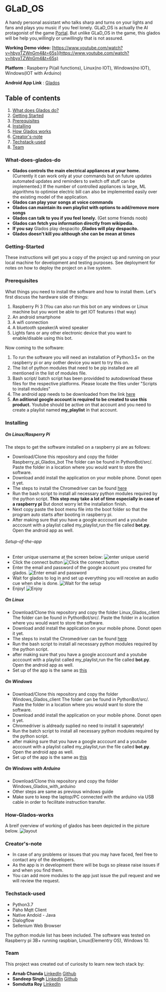 # GLaD_OS

A handy personal assistant who talks sharp and turns on your lights and fans and plays you music if you feel lonely.
GLaD_OS is actually the AI protagonist of the game [Portal](https://store.steampowered.com/app/400/Portal/). But unlike GLaD_OS in the game, this glados will be help you,willingly or unwillingly that is not assured.

**Working Demo video:** [https://www.youtube.com/watch?v=hbyxTZWnGm4&t=65s](https://www.youtube.com/watch?v=hbyxTZWnGm4&t=65s)

**Platform** : Raspberry Pi(all functions), Linux(no IOT), Windows(no IOT), Windows(IOT with Arduino)

**Android App Link** : [Glados](https://drive.google.com/file/d/1jObCxR3bFt-ClH5SYRpttJHcYlUBgH-j/view?usp=sharing)

## Table of contents

1. [What does Glados do?](#What-does-glados-do)
2. [Getting Started](#Getting-Started)
3. [Prerequisites](#Prerequisites)
4. [Installing](#Installing)
5. [How Glados works](#How-Glados-works)
6. [Creator's-note](#Creator's-note)
7. [Techstack-used](#Techstack-used)
8. [Team](#Team)

### What-does-glados-do

* **Glados controls the main electrical appliances at your home.** 
  (Currently it can work only at your commands but on future updates automated updates and reminders to switch off stuff can be implemented.) If the number of controlled appliances is large, ML algorithms to optimise electric bill can also be implemented easily over the existing model of the application.
* **Glados can play your songs at voice commands**
* **Glados can maintain its own playlist with options to add/remove more songs**
* **Glados can talk to you if you feel lonely.** (Get some friends noob)
* **Glados can fetch you information directly from wikipedia.**
* **If you say** Glados play despacito **,Glados will play despacito.**
* **Glados doesn't kill you although she can be mean at times**

### Getting-Started

These instructions will get you a copy of the project up and running on your local machine for development and testing purposes. See deployment for notes on how to deploy the project on a live system.

### Prerequisites

What things you need to install the software and how to install them.
Let's first discuss the hardware side of things:

1. Raspberry Pi 3 (You can also run this bot on any windows or Linux machine but you wont be able to get IOT features i that way)
2. An android smartphone
3. A wifi connection
4. A bluetooth speaker/A wired speaker
5. Lights fans or any other electronic device that you want to enable/disable using this bot.

Now coming to the software:

1. To run the software you will need an installation of Python3.5+ on the raspberry pi or any oother device you want to try this on.
2. The list of python modules that need to be pip installed are all mentioned in the list of modules file. 
3. Bash script/ batch script has been providded to autodownload these files for the respective platforms. Please locate the files under 
   "Scripts to install modules"
4. The android app needs to be downloaded from the link [here](https://www.google.com)
5. **An aditional google account is required to be created to use this product.** Youtube should be active on that account and you need    to create a playlist named **my_playlist** in that account. 

### Installing

##### **On Linux/Rasperry Pi**

The steps to get the software installed on a raspberry pi are as follows:

* Download/Clone this repository and copy the folder Raspberry_pi_Glados_bot 
  The folder can be found in PythonBot/src/. Paste the folder in a location where you would want to store the software.
* Download andd install the application on your mobile phone. Donot open it yet.
* The steps to install the Chromedriver can be found [here](https://github.com/Arnie09/GLaD_OS/blob/master/PythonBot/src/Raspberry_Pi_Glados_client/Chromedriver_Rasp/installation.md) 
* Run the bash script to install all necessary python modules required by the python script. **This step may take a lot of time especially in case of a raspberry pi** But donot worry let the installation finish.
* Next copy paste the boot menu file into the boot folder so that the program auto starts after booting in raspberry pi.
* After making sure that you have a google acccount and a youtube acccount with a playlist called my_playlist,run the file called 
  **bot.py**. Open the android app as well.
  
###### Setup-of-the-app
* Enter unique username at the screen below:
   ![enter unique userid](https://github.com/Arnie09/GLaD_OS/blob/master/images/App1.jpeg)
* Click the connect button
   ![Click the connect button](https://github.com/Arnie09/GLaD_OS/blob/master/images/App4.jpeg)
* Enter the email and password of the google account you created for glados.
   ![Enter email and password](https://github.com/Arnie09/GLaD_OS/blob/master/images/App3.jpeg)
* Wait for glados to log in and set up everything you will receive an audio cue when she is done.
   ![Wait for the setup](https://github.com/Arnie09/GLaD_OS/blob/master/images/App2.jpeg)
* Enjoy!
   ![Enjoy](https://github.com/Arnie09/GLaD_OS/blob/master/images/App5.jpeg)
   
##### **On Linux**

* Download/Clone this repository and copy the folder Linux_Glados_client 
  The folder can be found in PythonBot/src/. Paste the folder in a location where you would want to store the software.
* Download andd install the application on your mobile phone. Donot open it yet.
* The steps to install the Chromedriver can be found [here](https://github.com/Arnie09/GLaD_OS/blob/master/PythonBot/src/Raspberry_Pi_Glados_client/Chromedriver_Rasp/installation.md) 
* Run the bash script to install all necessary python modules required by the python script.
* after making sure that you have a google acccount and a youtube acccount with a playlist called my_playlist,run the file called 
  **bot.py**. Open the android app as well.
* Set up of the app is the same as [this](#Setup-of-the-app)

##### **On Windows**

* Download/Clone this repository and copy the folder Windows_Glados_client 
  The folder can be found in PythonBot/src/. Paste the folder in a location where you would want to store the software.
* Download andd install the application on your mobile phone. Donot open it yet.
* Chromedriver is aldready suplied no need to install it saperately!
* Run the batch script to install all necessary python modules required by the python script.
* after making sure that you have a google acccount and a youtube acccount with a playlist called my_playlist,run the file called 
  **bot.py**. Open the android app as well.
* Set up of the app is the same as [this](#Setup-of-the-app)

##### **On Windows with Arduino**

* Download/Clone this repository and copy the folder Windows_Glados_with_arduino
* Other steps are same as previous windows guide
* Make sure to keep the laptop/PC connected with the arduino via USB cable in order to fecilitate instruction transfer.

### How-Glados-works

A breif overview of working of glados has been depicted in the picture below.
![layout](https://github.com/Arnie09/GLaD_OS/blob/master/images/layout.jpg)

### Creator's-note

* In case of any problems or issues that you may have faced, feel free to contact any of the developers.
* As the app is in development there will be bugs so please raise issues if and when you find them.
* You can add more modules to the app just issue the pull request and we will review the request.

### Techstack-used

* Python3.7
* Paho Mqtt Client
* Native Andoid - Java
* Dialogflow
* Sellenium Web Browser

The python module list has been included.
The software was tested on Raspberry pi 3B+ running raspbian, Linux(Elementry OS), Windows 10.

### Team

This project was created out of curiosity to learn new tech stack by:
* **Arnab Chanda** 
   [LinkedIn](https://www.linkedin.com/in/arnab-chanda-aa671017a/)
   [Github](https://github.com/Arnie09)
* **Sandeep Singh**
   [LinkedIn](https://www.linkedin.com/in/sandeep-singh-850157184/)
   [Github](https://github.com/sandeep1103)
* **Somdutta Roy**
   [LinkedIn](https://www.linkedin.com/in/somdutta-roy-396329178/)
